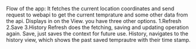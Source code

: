 Flow of the app:
It fetches the current location coordinates and send request to webapi to get the current temprature and some other data from the api.
Displays in on the View.
you have three other options.
1.Refresh
2.Save
3.History
Refresh does the fetching, saving and updating operation again.
Save, just saves the context for future use.
History, navigates to the history view, which shows the past saved temprautre with their time stamp.